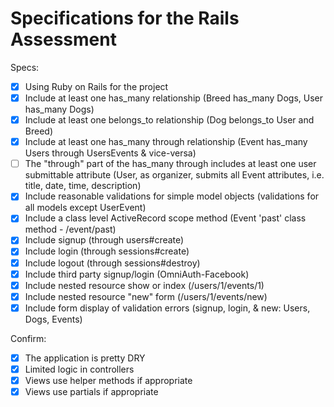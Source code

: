 # Specifications for the Rails Assessment

Specs:
- [x] Using Ruby on Rails for the project
- [x] Include at least one has_many relationship (Breed has_many Dogs, User has_many Dogs)
- [x] Include at least one belongs_to relationship (Dog belongs_to User and Breed)
- [x] Include at least one has_many through relationship (Event has_many Users through UsersEvents & vice-versa)
- [ ] The "through" part of the has_many through includes at least one user submittable attribute (User, as organizer, submits all Event attributes, i.e. title, date, time, description)
- [x] Include reasonable validations for simple model objects (validations for all models except UserEvent)
- [x] Include a class level ActiveRecord scope method (Event 'past' class method - /event/past)
- [x] Include signup (through users#create)
- [x] Include login (through sessions#create)
- [x] Include logout (through sessions#destroy)
- [x] Include third party signup/login (OmniAuth-Facebook)
- [x] Include nested resource show or index (/users/1/events/1)
- [x] Include nested resource "new" form (/users/1/events/new)
- [x] Include form display of validation errors (signup, login, & new: Users, Dogs, Events)

Confirm:
- [x] The application is pretty DRY
- [x] Limited logic in controllers
- [x] Views use helper methods if appropriate
- [x] Views use partials if appropriate
